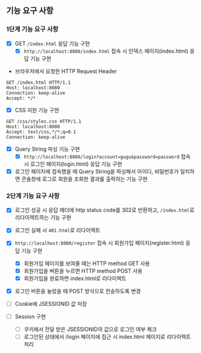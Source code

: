 ## 기능 요구 사항

### 1단계 기능 요구 사항

- [x] GET `/index.html` 응답 기능 구현
    - [x] `http://localhost:8080/index.html` 접속 시 인덱스 페이지(index.html) 응답 기능 구현
- 브라우저에서 요청한 HTTP Request Header

```text
GET /index.html HTTP/1.1
Host: localhost:8080
Connection: keep-alive
Accept: */*
```

- [x] CSS 지원 기능 구현

```text
GET /css/styles.css HTTP/1.1
Host: localhost:8080
Accept: text/css,*/*;q=0.1
Connection: keep-alive
```

- [x] Query String 파싱 기능 구현
    - [x] `http://localhost:8080/login?account=gugu&password=password` 접속 시 로그인 페이지(login.html) 응답 기능 구현
- [x] 로그인 페이지에 접속했을 때 Query String을 파싱해서 아이디, 비밀번호가 일치하면 콘솔창에 로그로 회원을 조회한 결과를 출력하는 기능 구현

### 2단계 기능 요구 사항

- [x] 로그인 성공 시 응답 헤더에 http status code를 302로 반환하고, `/index.html`로 리다이렉트하는 기능 구현
- [x] 로그인 실패 시 `401.html`로 리다이렉트

- [x] `http://localhost:8080/register` 접속 시 회원가입 페이지(register.html) 응답 기능 구현
    - [x] 회원가입 페이지를 보여줄 때는 HTTP method GET 사용
    - [x] 회원가입을 버튼을 누르면 HTTP method POST 사용
    - [x] 회원가입을 완료하면 index.html로 리다이렉트

- [x] 로그인 버튼을 눌렀을 때 POST 방식으로 전송하도록 변경

- [ ] Cookie에 JSESSIONID 값 저장
- [ ] Session 구현
    - [ ] 쿠키에서 전달 받은 JSESSIONID의 값으로 로그인 여부 체크
    - [ ] 로그인된 상태에서 /login 페이지에 접근 시 index.html 페이지로 리다이렉트 처리
